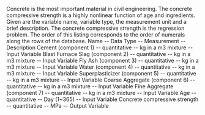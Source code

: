 Concrete is the most important material in civil engineering. The concrete compressive strength is a highly nonlinear function of age and ingredients. Given are the variable name, variable type, the measurement unit and a brief description. The concrete compressive strength is the regression problem. The order of this listing corresponds to the order of numerals along the rows of the database. Name -- Data Type -- Measurement -- Description Cement (component 1) -- quantitative -- kg in a m3 mixture -- Input Variable Blast Furnace Slag (component 2) -- quantitative -- kg in a m3 mixture -- Input Variable Fly Ash (component 3) -- quantitative -- kg in a m3 mixture -- Input Variable Water (component 4) -- quantitative -- kg in a m3 mixture -- Input Variable Superplasticizer (component 5) -- quantitative -- kg in a m3 mixture -- Input Variable Coarse Aggregate (component 6) -- quantitative -- kg in a m3 mixture -- Input Variable Fine Aggregate (component 7) -- quantitative -- kg in a m3 mixture -- Input Variable Age -- quantitative -- Day (1~365) -- Input Variable Concrete compressive strength -- quantitative -- MPa -- Output Variable
